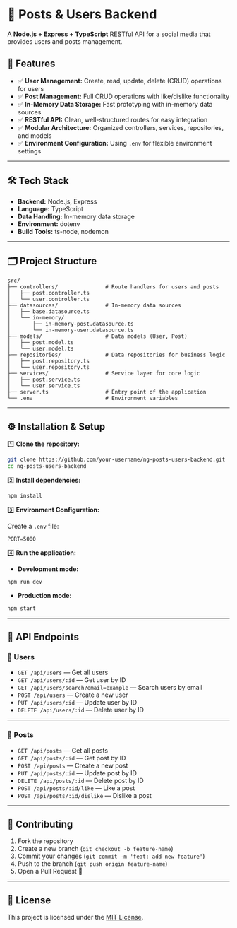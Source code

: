 # 🚀 Posts & Users Backend
A **Node.js + Express + TypeScript** RESTful API for a social media that provides users and posts management.

## 📌 Features
- ✅ **User Management:** Create, read, update, delete (CRUD) operations for users  
- ✅ **Post Management:** Full CRUD operations with like/dislike functionality  
- ✅ **In-Memory Data Storage:** Fast prototyping with in-memory data sources  
- ✅ **RESTful API:** Clean, well-structured routes for easy integration  
- ✅ **Modular Architecture:** Organized controllers, services, repositories, and models  
- ✅ **Environment Configuration:** Using `.env` for flexible environment settings  

---

## 🛠️ Tech Stack
- **Backend:** Node.js, Express  
- **Language:** TypeScript  
- **Data Handling:** In-memory data storage  
- **Environment:** dotenv  
- **Build Tools:** ts-node, nodemon  

---

## 🗂️ Project Structure
```
src/
├── controllers/               # Route handlers for users and posts
│   ├── post.controller.ts
│   └── user.controller.ts
├── datasources/               # In-memory data sources
│   ├── base.datasource.ts
│   └── in-memory/
│       ├── in-memory-post.datasource.ts
│       └── in-memory-user.datasource.ts
├── models/                    # Data models (User, Post)
│   ├── post.model.ts
│   └── user.model.ts
├── repositories/              # Data repositories for business logic
│   ├── post.repository.ts
│   └── user.repository.ts
├── services/                  # Service layer for core logic
│   ├── post.service.ts
│   └── user.service.ts
├── server.ts                  # Entry point of the application
└── .env                       # Environment variables
```

---

## ⚙️ Installation & Setup
1️⃣ **Clone the repository:**

```bash
git clone https://github.com/your-username/ng-posts-users-backend.git
cd ng-posts-users-backend
```

2️⃣ **Install dependencies:**

```bash
npm install
```

3️⃣ **Environment Configuration:**

Create a `.env` file:

```
PORT=5000
```

4️⃣ **Run the application:**

- **Development mode:**

```bash
npm run dev
```

- **Production mode:**

```bash
npm start
```

---

## 📡 API Endpoints
### 🔹 Users
- `GET /api/users` — Get all users  
- `GET /api/users/:id` — Get user by ID  
- `GET /api/users/search?email=example` — Search users by email  
- `POST /api/users` — Create a new user  
- `PUT /api/users/:id` — Update user by ID  
- `DELETE /api/users/:id` — Delete user by ID  

---

### 🔸 Posts
- `GET /api/posts` — Get all posts  
- `GET /api/posts/:id` — Get post by ID  
- `POST /api/posts` — Create a new post  
- `PUT /api/posts/:id` — Update post by ID  
- `DELETE /api/posts/:id` — Delete post by ID  
- `POST /api/posts/:id/like` — Like a post  
- `POST /api/posts/:id/dislike` — Dislike a post  

---

## 🤝 Contributing
1. Fork the repository  
2. Create a new branch (`git checkout -b feature-name`)  
3. Commit your changes (`git commit -m 'feat: add new feature'`)  
4. Push to the branch (`git push origin feature-name`)  
5. Open a Pull Request 🚀  

---

## 📄 License
This project is licensed under the [MIT License](LICENSE).